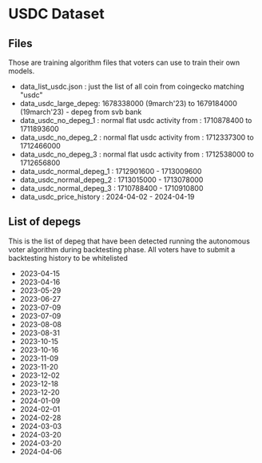 # USDC Dataset

## Files

Those are training algorithm files that voters can use to train their own models.

- data_list_usdc.json : just the list of all coin from coingecko matching "usdc"
- data_usdc_large_depeg: 1678338000 (9march'23) to 1679184000 (19march'23) - depeg from svb bank
- data_usdc_no_depeg_1 : normal flat usdc activity from : 1710878400 to 1711893600
- data_usdc_no_depeg_2 : normal flat usdc activity from : 1712337300 to 1712466000
- data_usdc_no_depeg_3 : normal flat usdc activity from : 1712538000 to 1712656800
- data_usdc_normal_depeg_1 : 1712901600 - 1713009600
- data_usdc_normal_depeg_2 : 1713015000 - 1713078000
- data_usdc_normal_depeg_3 : 1710788400 - 1710910800
- data_usdc_price_history : 2024-04-02 - 2024-04-19

## List of depegs

This is the list of depeg that have been detected running the autonomous voter algorithm during backtesting phase.
All voters have to submit a backtesting history to be whitelisted

- 2023-04-15 
- 2023-04-16 
- 2023-05-29 
- 2023-06-27 
- 2023-07-09 
- 2023-07-09 
- 2023-08-08 
- 2023-08-31 
- 2023-10-15 
- 2023-10-16 
- 2023-11-09 
- 2023-11-20 
- 2023-12-02 
- 2023-12-18 
- 2023-12-20 
- 2024-01-09 
- 2024-02-01 
- 2024-02-28 
- 2024-03-03 
- 2024-03-20 
- 2024-03-20 
- 2024-04-06 